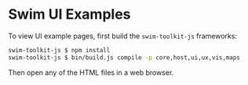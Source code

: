 # Swim UI Examples

To view UI example pages, first build the `swim-toolkit-js` frameworks:

```sh
swim-toolkit-js $ npm install
swim-toolkit-js $ bin/build.js compile -p core,host,ui,ux,vis,maps
```

Then open any of the HTML files in a web browser.

